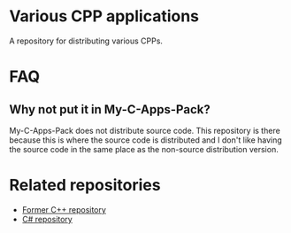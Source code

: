 # Various CPP applications
A repository for distributing various CPPs.

# FAQ
## Why not put it in My-C-Apps-Pack?
My-C-Apps-Pack does not distribute source code.
This repository is there because this is where the source code is distributed and I don't like having the source code in the same place as the non-source distribution version.

# Related repositories
* [Former C++ repository](https://github.com/YuuyaGitHub/My-C-Apps-Pack)
* [C# repository](https://github.com/YuuyaGitHub/CS-Apps-Repository)
